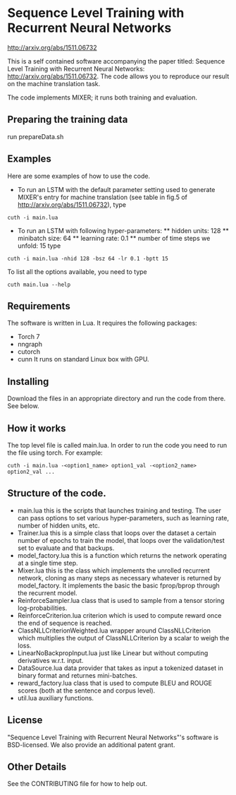 # Sequence Level Training with Recurrent Neural Networks
http://arxiv.org/abs/1511.06732

This is a self contained software accompanying the paper titled: Sequence Level
Training with Recurrent Neural Networks: http://arxiv.org/abs/1511.06732.
The code allows you to reproduce our result on the machine translation task.

The code implements MIXER; it runs both training and evaluation.

## Preparing the training data
run prepareData.sh

## Examples
Here are some examples of how to use the code.

* To run an LSTM with the default parameter setting used to generate MIXER's entry for machine translation (see table in fig.5 of http://arxiv.org/abs/1511.06732), type
```
cuth -i main.lua
```

* To run an LSTM with following
hyper-parameters:
** hidden units: 128
** minibatch size: 64
** learning rate: 0.1
** number of time steps we unfold: 15
type
```
cuth -i main.lua -nhid 128 -bsz 64 -lr 0.1 -bptt 15
```

To list all the options available, you need to type
```
cuth main.lua --help
```

## Requirements
The software is written in Lua. It requires the following packages:
* Torch 7
* nngraph
* cutorch
* cunn
It runs on standard Linux box with GPU.

## Installing
Download the files in an appropriate directory and run the code from there. See below.


## How it works
The top level file is called main.lua. In order to run the code
you need to run the file using torch. For example:
```
cuth -i main.lua -<option1_name> option1_val -<option2_name> option2_val ...
```

## Structure of the code.
* main.lua this is the scripts that launches training and testing. The user can pass options to set various hyper-parameters, such as learning rate, number of hidden units, etc.
* Trainer.lua  this is a simple class that loops over the dataset a certain number of epochs to train the model, that loops over the validation/test set to evaluate and that backups.
* model_factory.lua  this is a function which returns the network operating at a single time step.
* Mixer.lua  this is the class which implements the unrolled recurrent network, cloning as many steps as necessary whatever is returned by model_factory. It implements the basic the basic fprop/bprop through the recurrent model.
* ReinforceSampler.lua  class that is used to sample from a tensor storing log-probabilities.
* ReinforceCriterion.lua  criterion which is used to compute reward once the end of sequence is reached.
* ClassNLLCriterionWeighted.lua  wrapper around ClassNLLCriterion which multiplies the output of ClassNLLCriterion by a scalar to weigh the loss.
* LinearNoBackpropInput.lua  just like Linear but without computing derivatives w.r.t. input.
* DataSource.lua  data provider that takes as input a tokenized dataset in binary format and returnes mini-batches.
* reward_factory.lua  class that is used to compute BLEU and ROUGE scores (both at the sentence and corpus level).
* util.lua  auxiliary functions.

## License
"Sequence Level Training with Recurrent Neural Networks"'s software is BSD-licensed.
We also provide an additional patent grant.


## Other Details
See the CONTRIBUTING file for how to help out.
